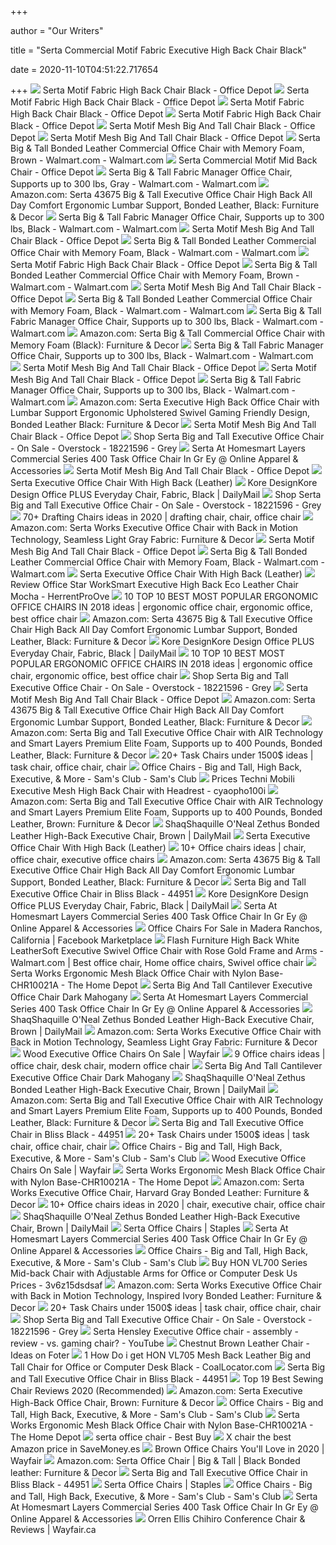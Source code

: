 +++
        
author = "Our Writers"
        
title = "Serta Commercial Motif Fabric Executive High Back Chair Black"
        
date = 2020-11-10T04:51:22.717654
        
+++
[ ![](https://media.officedepot.com/image/upload/b_rgb:FFFFFF,c_pad,dpr_1.0,f_auto,h_666,q_auto,w_500/c_pad,h_666,w_500/v1/products/255976/255976_o01_080520?pgw=1)](https://media.officedepot.com/image/upload/b_rgb:FFFFFF,c_pad,dpr_1.0,f_auto,h_666,q_auto,w_500/c_pad,h_666,w_500/v1/products/255976/255976_o01_080520?pgw=1) Serta Motif Fabric High Back Chair Black - Office Depot
[ ![](https://media.officedepot.com/image/upload/b_rgb:FFFFFF,c_pad,dpr_1.0,f_auto,h_666,q_auto,w_500/c_pad,h_666,w_500/v1/products/255976/255976_o02_080520?pgw=1)](https://media.officedepot.com/image/upload/b_rgb:FFFFFF,c_pad,dpr_1.0,f_auto,h_666,q_auto,w_500/c_pad,h_666,w_500/v1/products/255976/255976_o02_080520?pgw=1) Serta Motif Fabric High Back Chair Black - Office Depot
[ ![](https://media.officedepot.com/image/upload/b_rgb:FFFFFF,c_pad,dpr_1.0,f_auto,h_666,q_auto,w_500/c_pad,h_666,w_500/v1/products/255976/255976_o04_080520?pgw=1)](https://media.officedepot.com/image/upload/b_rgb:FFFFFF,c_pad,dpr_1.0,f_auto,h_666,q_auto,w_500/c_pad,h_666,w_500/v1/products/255976/255976_o04_080520?pgw=1) Serta Motif Fabric High Back Chair Black - Office Depot
[ ![](https://media.officedepot.com/image/upload/b_rgb:FFFFFF,c_pad,dpr_1.0,f_auto,h_666,q_auto,w_500/c_pad,h_666,w_500/v1/products/255976/255976_o07_080520?pgw=1)](https://media.officedepot.com/image/upload/b_rgb:FFFFFF,c_pad,dpr_1.0,f_auto,h_666,q_auto,w_500/c_pad,h_666,w_500/v1/products/255976/255976_o07_080520?pgw=1) Serta Motif Fabric High Back Chair Black - Office Depot
[ ![](https://media.officedepot.com/images/t_large,f_auto/products/207167/Serta-Commercial-Motif-Mesh-Ergonomic-Big)](https://media.officedepot.com/images/t_large,f_auto/products/207167/Serta-Commercial-Motif-Mesh-Ergonomic-Big) Serta Motif Mesh Big And Tall Chair Black - Office Depot
[ ![](https://media.officedepot.com/image/upload/b_rgb:FFFFFF,c_pad,dpr_1.0,f_auto,h_666,q_auto,w_500/c_pad,h_666,w_500/v1/products/207167/207167_o01_080520?pgw=1)](https://media.officedepot.com/image/upload/b_rgb:FFFFFF,c_pad,dpr_1.0,f_auto,h_666,q_auto,w_500/c_pad,h_666,w_500/v1/products/207167/207167_o01_080520?pgw=1) Serta Motif Mesh Big And Tall Chair Black - Office Depot
[ ![](https://i5.walmartimages.com/asr/040f6e2e-f1b3-431c-b589-12d39ff3128a_1.5cd85757a054d4f351a500009b2e82dc.jpeg?odnWidth=612&odnHeight=612&odnBg=ffffff)](https://i5.walmartimages.com/asr/040f6e2e-f1b3-431c-b589-12d39ff3128a_1.5cd85757a054d4f351a500009b2e82dc.jpeg?odnWidth=612&odnHeight=612&odnBg=ffffff) Serta Big & Tall Bonded Leather Commercial Office Chair with Memory Foam,  Brown - Walmart.com - Walmart.com
[ ![](https://media.officedepot.com/image/upload/b_rgb:FFFFFF,c_pad,dpr_1.0,f_auto,h_666,q_auto,w_500/c_pad,h_666,w_500/v1/products/770917/770917_o04_080520?pgw=1)](https://media.officedepot.com/image/upload/b_rgb:FFFFFF,c_pad,dpr_1.0,f_auto,h_666,q_auto,w_500/c_pad,h_666,w_500/v1/products/770917/770917_o04_080520?pgw=1) Serta Commercial Motif Mid Back Chair - Office Depot
[ ![](https://i5.walmartimages.com/asr/4df76f93-46d9-4070-9023-d3a777fc3f1f_1.878b46239d9143a935a9d08910dac477.jpeg)](https://i5.walmartimages.com/asr/4df76f93-46d9-4070-9023-d3a777fc3f1f_1.878b46239d9143a935a9d08910dac477.jpeg) Serta Big & Tall Fabric Manager Office Chair, Supports up to 300 lbs, Gray  - Walmart.com - Walmart.com
[ ![](https://images-na.ssl-images-amazon.com/images/I/81xJoddGAXL._AC_SX355_.jpg)](https://images-na.ssl-images-amazon.com/images/I/81xJoddGAXL._AC_SX355_.jpg) Amazon.com: Serta 43675 Big & Tall Executive Office Chair High Back All Day  Comfort Ergonomic Lumbar Support, Bonded Leather, Black: Furniture & Decor
[ ![](https://i5.walmartimages.com/asr/ebb2d7be-d9d0-4fa1-b99f-3c0098a8b7d1_1.bccf1f4862f3dbf5cf8ba7ab28fa1044.jpeg?odnWidth=2000&odnHeight=2000&odnBg=ffffff)](https://i5.walmartimages.com/asr/ebb2d7be-d9d0-4fa1-b99f-3c0098a8b7d1_1.bccf1f4862f3dbf5cf8ba7ab28fa1044.jpeg?odnWidth=2000&odnHeight=2000&odnBg=ffffff) Serta Big & Tall Fabric Manager Office Chair, Supports up to 300 lbs, Black  - Walmart.com - Walmart.com
[ ![](https://media.officedepot.com/image/upload/b_rgb:FFFFFF,c_pad,dpr_1.0,f_auto,h_666,q_auto,w_500/c_pad,h_666,w_500/v1/products/207167/207167_o03_080520?pgw=1)](https://media.officedepot.com/image/upload/b_rgb:FFFFFF,c_pad,dpr_1.0,f_auto,h_666,q_auto,w_500/c_pad,h_666,w_500/v1/products/207167/207167_o03_080520?pgw=1) Serta Motif Mesh Big And Tall Chair Black - Office Depot
[ ![](https://i5.walmartimages.com/asr/84020ab1-f687-46d6-8c63-c7682ede767e_1.ac378769da527d42eded67eff606f04e.jpeg)](https://i5.walmartimages.com/asr/84020ab1-f687-46d6-8c63-c7682ede767e_1.ac378769da527d42eded67eff606f04e.jpeg) Serta Big & Tall Bonded Leather Commercial Office Chair with Memory Foam,  Black - Walmart.com - Walmart.com
[ ![](https://media.officedepot.com/image/upload/b_rgb:FFFFFF,c_pad,dpr_1.0,f_auto,h_666,q_auto,w_500/c_pad,h_666,w_500/v1/products/255976/255976_o09_080520?pgw=1)](https://media.officedepot.com/image/upload/b_rgb:FFFFFF,c_pad,dpr_1.0,f_auto,h_666,q_auto,w_500/c_pad,h_666,w_500/v1/products/255976/255976_o09_080520?pgw=1) Serta Motif Fabric High Back Chair Black - Office Depot
[ ![](https://i5.walmartimages.com/asr/a02feb25-2fda-40aa-ba65-c766edf7c4a8_1.7c640ca2bf0b31cbe39e5c1881f5d945.jpeg)](https://i5.walmartimages.com/asr/a02feb25-2fda-40aa-ba65-c766edf7c4a8_1.7c640ca2bf0b31cbe39e5c1881f5d945.jpeg) Serta Big & Tall Bonded Leather Commercial Office Chair with Memory Foam,  Brown - Walmart.com - Walmart.com
[ ![](https://media.officedepot.com/image/upload/b_rgb:FFFFFF,c_pad,dpr_1.0,f_auto,h_666,q_auto,w_500/c_pad,h_666,w_500/v1/products/207167/207167_o04_080520?pgw=1)](https://media.officedepot.com/image/upload/b_rgb:FFFFFF,c_pad,dpr_1.0,f_auto,h_666,q_auto,w_500/c_pad,h_666,w_500/v1/products/207167/207167_o04_080520?pgw=1) Serta Motif Mesh Big And Tall Chair Black - Office Depot
[ ![](https://i5.walmartimages.com/asr/2565d203-ca53-41da-9949-6f1a9df18ce7.5e8df7a043335c7648b67e6cc1096632.jpeg?odnWidth=282&odnHeight=282&odnBg=ffffff)](https://i5.walmartimages.com/asr/2565d203-ca53-41da-9949-6f1a9df18ce7.5e8df7a043335c7648b67e6cc1096632.jpeg?odnWidth=282&odnHeight=282&odnBg=ffffff) Serta Big & Tall Bonded Leather Commercial Office Chair with Memory Foam,  Black - Walmart.com - Walmart.com
[ ![](https://i5.walmartimages.com/asr/f6a65dc6-ddbc-4411-912c-ac6dedbdcb38_1.55efaa9b7fedc187814334230f082148.jpeg?odnWidth=2000&odnHeight=2000&odnBg=ffffff)](https://i5.walmartimages.com/asr/f6a65dc6-ddbc-4411-912c-ac6dedbdcb38_1.55efaa9b7fedc187814334230f082148.jpeg?odnWidth=2000&odnHeight=2000&odnBg=ffffff) Serta Big & Tall Fabric Manager Office Chair, Supports up to 300 lbs, Black  - Walmart.com - Walmart.com
[ ![](https://m.media-amazon.com/images/I/41DGPrDcToL._AC_UL400_.jpg)](https://m.media-amazon.com/images/I/41DGPrDcToL._AC_UL400_.jpg) Amazon.com: Serta Big & Tall Commercial Office Chair with Memory Foam (Black):  Furniture & Decor
[ ![](https://i5.walmartimages.com/asr/0d0f576f-11eb-4e9b-bb50-6ab22f366582_1.84d99e1534ba7046652b68148c2b1e2c.jpeg?odnWidth=2000&odnHeight=2000&odnBg=ffffff)](https://i5.walmartimages.com/asr/0d0f576f-11eb-4e9b-bb50-6ab22f366582_1.84d99e1534ba7046652b68148c2b1e2c.jpeg?odnWidth=2000&odnHeight=2000&odnBg=ffffff) Serta Big & Tall Fabric Manager Office Chair, Supports up to 300 lbs, Black  - Walmart.com - Walmart.com
[ ![](https://media.officedepot.com/image/upload/b_rgb:FFFFFF,c_pad,dpr_1.0,f_auto,h_666,q_auto,w_500/c_pad,h_666,w_500/v1/products/207167/207167_o09_080520?pgw=1)](https://media.officedepot.com/image/upload/b_rgb:FFFFFF,c_pad,dpr_1.0,f_auto,h_666,q_auto,w_500/c_pad,h_666,w_500/v1/products/207167/207167_o09_080520?pgw=1) Serta Motif Mesh Big And Tall Chair Black - Office Depot
[ ![](https://media.officedepot.com/image/upload/b_rgb:FFFFFF,c_pad,dpr_1.0,f_auto,h_666,q_auto,w_500/c_pad,h_666,w_500/v1/products/207167/207167_o06_080520?pgw=1)](https://media.officedepot.com/image/upload/b_rgb:FFFFFF,c_pad,dpr_1.0,f_auto,h_666,q_auto,w_500/c_pad,h_666,w_500/v1/products/207167/207167_o06_080520?pgw=1) Serta Motif Mesh Big And Tall Chair Black - Office Depot
[ ![](https://i5.walmartimages.com/asr/54853568-9237-4fbc-b5d4-040529bbff55_1.5c12399f2e3aa5fdb3da5aafcf9f86fd.jpeg?odnWidth=2000&odnHeight=2000&odnBg=ffffff)](https://i5.walmartimages.com/asr/54853568-9237-4fbc-b5d4-040529bbff55_1.5c12399f2e3aa5fdb3da5aafcf9f86fd.jpeg?odnWidth=2000&odnHeight=2000&odnBg=ffffff) Serta Big & Tall Fabric Manager Office Chair, Supports up to 300 lbs, Black  - Walmart.com - Walmart.com
[ ![](https://images-na.ssl-images-amazon.com/images/I/71YAUzN%2BGuL._AC_SX522_.jpg)](https://images-na.ssl-images-amazon.com/images/I/71YAUzN%2BGuL._AC_SX522_.jpg) Amazon.com: Serta Executive High Back Office Chair with Lumbar Support  Ergonomic Upholstered Swivel Gaming Friendly Design, Bonded Leather Black:  Furniture & Decor
[ ![](https://media.officedepot.com/image/upload/b_rgb:FFFFFF,c_pad,dpr_1.0,f_auto,h_666,q_auto,w_500/c_pad,h_666,w_500/v1/products/207167/207167_o10_080520?pgw=1)](https://media.officedepot.com/image/upload/b_rgb:FFFFFF,c_pad,dpr_1.0,f_auto,h_666,q_auto,w_500/c_pad,h_666,w_500/v1/products/207167/207167_o10_080520?pgw=1) Serta Motif Mesh Big And Tall Chair Black - Office Depot
[ ![](https://ak1.ostkcdn.com/images/products/is/images/direct/48ce28f163ef3224a00715e245ac0e0678ff8ab2/Serta-Big-and-Tall-Executive-Office-Chair.jpg?impolicy=medium)](https://ak1.ostkcdn.com/images/products/is/images/direct/48ce28f163ef3224a00715e245ac0e0678ff8ab2/Serta-Big-and-Tall-Executive-Office-Chair.jpg?impolicy=medium) Shop Serta Big and Tall Executive Office Chair - On Sale - Overstock -  18221596 - Grey
[ ![](http://horncoin.com/mages/furniture/46/serta-at-home-smart-layers-commercial-series-400-task-office57947.jpg)](http://horncoin.com/mages/furniture/46/serta-at-home-smart-layers-commercial-series-400-task-office57947.jpg) Serta At Homesmart Layers Commercial Series 400 Task Office Chair In Gr Ey  @ Online Apparel & Accessories
[ ![](https://media.officedepot.com/image/upload/b_rgb:FFFFFF,c_pad,dpr_1.0,f_auto,h_666,q_auto,w_500/c_pad,h_666,w_500/v1/products/207167/207167_o08_080520?pgw=1)](https://media.officedepot.com/image/upload/b_rgb:FFFFFF,c_pad,dpr_1.0,f_auto,h_666,q_auto,w_500/c_pad,h_666,w_500/v1/products/207167/207167_o08_080520?pgw=1) Serta Motif Mesh Big And Tall Chair Black - Office Depot
[ ![](https://cdnimg.webstaurantstore.com/images/products/large/458644/1766847.jpg)](https://cdnimg.webstaurantstore.com/images/products/large/458644/1766847.jpg) Serta Executive Office Chair With High Back (Leather)
[ ![](https://media.officedepot.com/images/t_extralarge%2Cf_auto/products/7916600/7916600_p_kore_design_office_plus_everyday_chair.jpg)](https://media.officedepot.com/images/t_extralarge%2Cf_auto/products/7916600/7916600_p_kore_design_office_plus_everyday_chair.jpg) Kore DesignKore Design Office PLUS Everyday Chair, Fabric, Black | DailyMail
[ ![](https://ak1.ostkcdn.com/images/products/is/images/direct/2e1748080eb1ce6f61a2c015b03d779044429afc/Serta-Big-and-Tall-Executive-Office-Chair.jpg?impolicy=medium)](https://ak1.ostkcdn.com/images/products/is/images/direct/2e1748080eb1ce6f61a2c015b03d779044429afc/Serta-Big-and-Tall-Executive-Office-Chair.jpg?impolicy=medium) Shop Serta Big and Tall Executive Office Chair - On Sale - Overstock -  18221596 - Grey
[ ![](https://i.pinimg.com/236x/4d/b1/28/4db128459e3948ec9c6e14c14eceb81f.jpg)](https://i.pinimg.com/236x/4d/b1/28/4db128459e3948ec9c6e14c14eceb81f.jpg) 70+ Drafting Chairs ideas in 2020 | drafting chair, chair, office chair
[ ![](https://images-na.ssl-images-amazon.com/images/I/91J%2B0pvt03L._AC_SL1500_.jpg)](https://images-na.ssl-images-amazon.com/images/I/91J%2B0pvt03L._AC_SL1500_.jpg) Amazon.com: Serta Works Executive Office Chair with Back in Motion  Technology, Seamless Light Gray Fabric: Furniture & Decor
[ ![](https://media.officedepot.com/image/upload/b_rgb:FFFFFF,c_pad,dpr_1.0,f_auto,h_666,q_auto,w_500/c_pad,h_666,w_500/v1/products/207167/207167_o11_080520?pgw=1)](https://media.officedepot.com/image/upload/b_rgb:FFFFFF,c_pad,dpr_1.0,f_auto,h_666,q_auto,w_500/c_pad,h_666,w_500/v1/products/207167/207167_o11_080520?pgw=1) Serta Motif Mesh Big And Tall Chair Black - Office Depot
[ ![](https://i5.walmartimages.com/asr/4f44aa73-3e91-4db0-9d53-bfc3a9dc9949_1.d4e8d0c6c6917a9bbca1cd09f1a75b4b.jpeg)](https://i5.walmartimages.com/asr/4f44aa73-3e91-4db0-9d53-bfc3a9dc9949_1.d4e8d0c6c6917a9bbca1cd09f1a75b4b.jpeg) Serta Big & Tall Bonded Leather Commercial Office Chair with Memory Foam,  Black - Walmart.com - Walmart.com
[ ![](https://cdnimg.webstaurantstore.com/images/products/large/458644/1766848.jpg)](https://cdnimg.webstaurantstore.com/images/products/large/458644/1766848.jpg) Serta Executive Office Chair With High Back (Leather)
[ ![](http://ecx.images-amazon.com/images/I/41cHbbRNHGL._SS420_.jpg)](http://ecx.images-amazon.com/images/I/41cHbbRNHGL._SS420_.jpg) Review Office Star WorkSmart Executive High Back Eco Leather Chair Mocha -  HerrentProOve
[ ![](https://i.pinimg.com/236x/62/22/c0/6222c0d74734f5c5f4e3e9e36fc39254.jpg)](https://i.pinimg.com/236x/62/22/c0/6222c0d74734f5c5f4e3e9e36fc39254.jpg) 10 TOP 10 BEST MOST POPULAR ERGONOMIC OFFICE CHAIRS IN 2018 ideas |  ergonomic office chair, ergonomic office, best office chair
[ ![](https://m.media-amazon.com/images/S/aplus-media/vc/aa27ec42-6d88-4d15-a3b5-9ff9fe778783.__CR0,0,1000,1000_PT0_SX300_V1___.jpg)](https://m.media-amazon.com/images/S/aplus-media/vc/aa27ec42-6d88-4d15-a3b5-9ff9fe778783.__CR0,0,1000,1000_PT0_SX300_V1___.jpg) Amazon.com: Serta 43675 Big & Tall Executive Office Chair High Back All Day  Comfort Ergonomic Lumbar Support, Bonded Leather, Black: Furniture & Decor
[ ![](https://media.officedepot.com/images/t_extralarge%2Cf_auto/products/1851148/1851148_o01_serta_back_in_motion_health_wellness_mid_back_office_chair_020720.jpg)](https://media.officedepot.com/images/t_extralarge%2Cf_auto/products/1851148/1851148_o01_serta_back_in_motion_health_wellness_mid_back_office_chair_020720.jpg) Kore DesignKore Design Office PLUS Everyday Chair, Fabric, Black | DailyMail
[ ![](https://i.pinimg.com/236x/f3/49/27/f349279199b55750ce317185aee1a9c3.jpg)](https://i.pinimg.com/236x/f3/49/27/f349279199b55750ce317185aee1a9c3.jpg) 10 TOP 10 BEST MOST POPULAR ERGONOMIC OFFICE CHAIRS IN 2018 ideas |  ergonomic office chair, ergonomic office, best office chair
[ ![](https://ak1.ostkcdn.com/images/products/is/images/direct/8e3cfb3a82717082e1aa1848f37ab07caff08843/Serta-Big-and-Tall-Executive-Office-Chair.jpg)](https://ak1.ostkcdn.com/images/products/is/images/direct/8e3cfb3a82717082e1aa1848f37ab07caff08843/Serta-Big-and-Tall-Executive-Office-Chair.jpg) Shop Serta Big and Tall Executive Office Chair - On Sale - Overstock -  18221596 - Grey
[ ![](https://media.officedepot.com/image/upload/b_rgb:FFFFFF,c_pad,dpr_1.0,f_auto,h_666,q_auto,w_500/c_pad,h_666,w_500/v1/products/207167/207167_o05_080520?pgw=1)](https://media.officedepot.com/image/upload/b_rgb:FFFFFF,c_pad,dpr_1.0,f_auto,h_666,q_auto,w_500/c_pad,h_666,w_500/v1/products/207167/207167_o05_080520?pgw=1) Serta Motif Mesh Big And Tall Chair Black - Office Depot
[ ![](https://m.media-amazon.com/images/S/aplus-media/vc/da5a2e49-5305-4668-8aca-b9b6926042cb.__CR0,0,1000,1000_PT0_SX300_V1___.jpg)](https://m.media-amazon.com/images/S/aplus-media/vc/da5a2e49-5305-4668-8aca-b9b6926042cb.__CR0,0,1000,1000_PT0_SX300_V1___.jpg) Amazon.com: Serta 43675 Big & Tall Executive Office Chair High Back All Day  Comfort Ergonomic Lumbar Support, Bonded Leather, Black: Furniture & Decor
[ ![](https://m.media-amazon.com/images/I/81EyiAB+qAL._AC_SS350_.jpg)](https://m.media-amazon.com/images/I/81EyiAB+qAL._AC_SS350_.jpg) Amazon.com: Serta Big and Tall Executive Office Chair with AIR Technology  and Smart Layers Premium Elite Foam, Supports up to 400 Pounds, Bonded  Leather, Black: Furniture & Decor
[ ![](https://i.pinimg.com/236x/55/47/9e/55479ef849070e0c870640ab0b1d82db.jpg)](https://i.pinimg.com/236x/55/47/9e/55479ef849070e0c870640ab0b1d82db.jpg) 20+ Task Chairs under 1500$ ideas | task chair, office chair, chair
[ ![](https://scene7.samsclub.com/is/image/samsclub/0008919114065_A?wid=280&hei=280)](https://scene7.samsclub.com/is/image/samsclub/0008919114065_A?wid=280&hei=280) Office Chairs - Big and Tall, High Back, Executive, & More - Sam's Club -  Sam's Club
[ ![](http://ws.assoc-amazon.com/widgets/q?_encoding=UTF8&Format=_SL300_&ASIN=B00BTYQWNA&MarketPlace=US&ID=AsinImage&WS=1&ServiceVersion=20070822)](http://ws.assoc-amazon.com/widgets/q?_encoding=UTF8&Format=_SL300_&ASIN=B00BTYQWNA&MarketPlace=US&ID=AsinImage&WS=1&ServiceVersion=20070822) Prices Techni Mobili Executive Mesh High Back Chair with Headrest -  cyaopho100i
[ ![](https://images-na.ssl-images-amazon.com/images/I/81PtuqVokIL._AC_SL1500_.jpg)](https://images-na.ssl-images-amazon.com/images/I/81PtuqVokIL._AC_SL1500_.jpg) Amazon.com: Serta Big and Tall Executive Office Chair with AIR Technology  and Smart Layers Premium Elite Foam, Supports up to 400 Pounds, Bonded  Leather, Brown: Furniture & Decor
[ ![](https://media.officedepot.com/images/t_extralarge%2Cf_auto/products/4582120/4582120_o01_091520.jpg)](https://media.officedepot.com/images/t_extralarge%2Cf_auto/products/4582120/4582120_o01_091520.jpg) ShaqShaquille O'Neal Zethus Bonded Leather High-Back Executive Chair,  Brown | DailyMail
[ ![](https://cdnimg.webstaurantstore.com/images/products/large/458644/1766849.jpg)](https://cdnimg.webstaurantstore.com/images/products/large/458644/1766849.jpg) Serta Executive Office Chair With High Back (Leather)
[ ![](https://i.pinimg.com/236x/f3/69/8e/f3698ec512672009d2731070476669bd--executive-chair-barber-chair.jpg)](https://i.pinimg.com/236x/f3/69/8e/f3698ec512672009d2731070476669bd--executive-chair-barber-chair.jpg) 10+ Office chairs ideas | chair, office chair, executive office chairs
[ ![](https://m.media-amazon.com/images/I/41Rk4Fk8ePL.jpg)](https://m.media-amazon.com/images/I/41Rk4Fk8ePL.jpg) Amazon.com: Serta 43675 Big & Tall Executive Office Chair High Back All Day  Comfort Ergonomic Lumbar Support, Bonded Leather, Black: Furniture & Decor
[ ![](https://media.cymaxstores.com/Images/3679/499372-8-L.jpg)](https://media.cymaxstores.com/Images/3679/499372-8-L.jpg) Serta Big and Tall Executive Office Chair in Bliss Black - 44951
[ ![](https://media.officedepot.com/images/t_extralarge%2Cf_auto/products/228479/228479_p_1.jpg)](https://media.officedepot.com/images/t_extralarge%2Cf_auto/products/228479/228479_p_1.jpg) Kore DesignKore Design Office PLUS Everyday Chair, Fabric, Black | DailyMail
[ ![](http://horncoin.com/mages/furniture/1/nuloom-5-x-8-hand-tufted-earl-rug-in-gray.jpg)](http://horncoin.com/mages/furniture/1/nuloom-5-x-8-hand-tufted-earl-rug-in-gray.jpg) Serta At Homesmart Layers Commercial Series 400 Task Office Chair In Gr Ey  @ Online Apparel & Accessories
[ ![](https://lookaside.fbsbx.com/lookaside/crawler/media/?media_id=10218909685838532)](https://lookaside.fbsbx.com/lookaside/crawler/media/?media_id=10218909685838532) Office Chairs For Sale in Madera Ranchos, California | Facebook Marketplace
[ ![](https://i.pinimg.com/474x/0c/07/34/0c0734befec15a2ed4374a962b2f17f6.jpg)](https://i.pinimg.com/474x/0c/07/34/0c0734befec15a2ed4374a962b2f17f6.jpg) Flash Furniture High Back White LeatherSoft Executive Swivel Office Chair  with Rose Gold Frame and Arms - Walmart.com | Best office chair, Home  office chairs, Swivel office chair
[ ![](https://images.homedepot-static.com/productImages/b430853e-97ca-4b48-9926-12d74b573633/svn/black-serta-ergonomic-chairs-chr10021a-66_600.jpg)](https://images.homedepot-static.com/productImages/b430853e-97ca-4b48-9926-12d74b573633/svn/black-serta-ergonomic-chairs-chr10021a-66_600.jpg) Serta Works Ergonomic Mesh Black Office Chair with Nylon Base-CHR10021A -  The Home Depot
[ ![](https://c.shld.net/rpx/i/s/pi/mp/10175034/prod_19096499639?src=https%3A%2F%2Fi.ebayimg.com%2Fimages%2Fg%2FgkAAAOSwXsFaezsx%2Fs-l1600.jpg&d=94123593ed397ae2f52c671cb5f423370afb7b04&hei=245&wid=245&op_sharpen=1&qlt=85)](https://c.shld.net/rpx/i/s/pi/mp/10175034/prod_19096499639?src=https%3A%2F%2Fi.ebayimg.com%2Fimages%2Fg%2FgkAAAOSwXsFaezsx%2Fs-l1600.jpg&d=94123593ed397ae2f52c671cb5f423370afb7b04&hei=245&wid=245&op_sharpen=1&qlt=85) Serta Big And Tall Cantilever Executive Office Chair Dark Mahogany
[ ![](http://horncoin.com/mages/furniture/64/office-star-ech-series-eco-leather-office-chair-with-arms-in.jpg)](http://horncoin.com/mages/furniture/64/office-star-ech-series-eco-leather-office-chair-with-arms-in.jpg) Serta At Homesmart Layers Commercial Series 400 Task Office Chair In Gr Ey  @ Online Apparel & Accessories
[ ![](https://media.officedepot.com/images/t_extralarge%2Cf_auto/products/7011513/7011513_o01.jpg)](https://media.officedepot.com/images/t_extralarge%2Cf_auto/products/7011513/7011513_o01.jpg) ShaqShaquille O'Neal Zethus Bonded Leather High-Back Executive Chair,  Brown | DailyMail
[ ![](https://images-na.ssl-images-amazon.com/images/I/81UepPtncnL._AC_SL1500_.jpg)](https://images-na.ssl-images-amazon.com/images/I/81UepPtncnL._AC_SL1500_.jpg) Amazon.com: Serta Works Executive Office Chair with Back in Motion  Technology, Seamless Light Gray Fabric: Furniture & Decor
[ ![](https://secure.img1-fg.wfcdn.com/im/09827244/resize-h310-w310%5Ecompr-r85/5741/57414415/nathalie-executive-chair.jpg)](https://secure.img1-fg.wfcdn.com/im/09827244/resize-h310-w310%5Ecompr-r85/5741/57414415/nathalie-executive-chair.jpg) Wood Executive Office Chairs On Sale | Wayfair
[ ![](https://i.pinimg.com/236x/9d/e1/92/9de1921fe608718b89ce017bd6b0cc77.jpg)](https://i.pinimg.com/236x/9d/e1/92/9de1921fe608718b89ce017bd6b0cc77.jpg) 9 Office chairs ideas | office chair, desk chair, modern office chair
[ ![](https://c.shld.net/rpx/i/s/pi/mp/10548680/prod_12877586135?src=https%3A%2F%2Fi.ebayimg.com%2Fimages%2Fg%2Fx68AAOSwoOZfIytF%2Fs-l1600.jpg&d=dd77ca2e914c476e11ca56ee08147f002be9fa7a&hei=245&wid=245&op_sharpen=1&qlt=85)](https://c.shld.net/rpx/i/s/pi/mp/10548680/prod_12877586135?src=https%3A%2F%2Fi.ebayimg.com%2Fimages%2Fg%2Fx68AAOSwoOZfIytF%2Fs-l1600.jpg&d=dd77ca2e914c476e11ca56ee08147f002be9fa7a&hei=245&wid=245&op_sharpen=1&qlt=85) Serta Big And Tall Cantilever Executive Office Chair Dark Mahogany
[ ![](https://media.officedepot.com/images/t_extralarge%2Cf_auto/products/8085683/8085683_o01.jpg)](https://media.officedepot.com/images/t_extralarge%2Cf_auto/products/8085683/8085683_o01.jpg) ShaqShaquille O'Neal Zethus Bonded Leather High-Back Executive Chair,  Brown | DailyMail
[ ![](https://images-na.ssl-images-amazon.com/images/I/81543OkQKhL._AC_SX425_.jpg)](https://images-na.ssl-images-amazon.com/images/I/81543OkQKhL._AC_SX425_.jpg) Amazon.com: Serta Big and Tall Executive Office Chair with AIR Technology  and Smart Layers Premium Elite Foam, Supports up to 400 Pounds, Bonded  Leather, Black: Furniture & Decor
[ ![](https://media.cymaxstores.com/Images/3679/499372-12-L.jpg)](https://media.cymaxstores.com/Images/3679/499372-12-L.jpg) Serta Big and Tall Executive Office Chair in Bliss Black - 44951
[ ![](https://i.pinimg.com/236x/fd/3e/44/fd3e44d6f9138651dc7fda017b8b94d6.jpg)](https://i.pinimg.com/236x/fd/3e/44/fd3e44d6f9138651dc7fda017b8b94d6.jpg) 20+ Task Chairs under 1500$ ideas | task chair, office chair, chair
[ ![](https://scene7.samsclub.com/is/image/samsclub/0009023447855_A?$img_size_380x380$)](https://scene7.samsclub.com/is/image/samsclub/0009023447855_A?$img_size_380x380$) Office Chairs - Big and Tall, High Back, Executive, & More - Sam's Club -  Sam's Club
[ ![](https://secure.img1-fg.wfcdn.com/im/13858777/resize-h310-w310%5Ecompr-r85/3317/33172840/gallipolis-executive-chair.jpg)](https://secure.img1-fg.wfcdn.com/im/13858777/resize-h310-w310%5Ecompr-r85/3317/33172840/gallipolis-executive-chair.jpg) Wood Executive Office Chairs On Sale | Wayfair
[ ![](https://images.homedepot-static.com/productImages/ccc33f9d-7b95-4249-b8b1-a76e3e006e20/svn/black-serta-ergonomic-chairs-chr10021a-64_600.jpg)](https://images.homedepot-static.com/productImages/ccc33f9d-7b95-4249-b8b1-a76e3e006e20/svn/black-serta-ergonomic-chairs-chr10021a-64_600.jpg) Serta Works Ergonomic Mesh Black Office Chair with Nylon Base-CHR10021A -  The Home Depot
[ ![](https://images-na.ssl-images-amazon.com/images/I/91Ar8YeGqXL._AC_SL1500_.jpg)](https://images-na.ssl-images-amazon.com/images/I/91Ar8YeGqXL._AC_SL1500_.jpg) Amazon.com: Serta Works Executive Office Chair, Harvard Gray Bonded  Leather: Furniture & Decor
[ ![](https://i.pinimg.com/236x/9d/04/12/9d0412d773007da320ed21d48d444a23.jpg)](https://i.pinimg.com/236x/9d/04/12/9d0412d773007da320ed21d48d444a23.jpg) 10+ Office chairs ideas in 2020 | chair, executive chair, office chair
[ ![](https://media.officedepot.com/images/t_extralarge%2Cf_auto/products/2522248/2522248_o01_linon_juliet_fabric_mid_back_chairs.jpg)](https://media.officedepot.com/images/t_extralarge%2Cf_auto/products/2522248/2522248_o01_linon_juliet_fabric_mid_back_chairs.jpg) ShaqShaquille O'Neal Zethus Bonded Leather High-Back Executive Chair,  Brown | DailyMail
[ ![](https://www.staples-3p.com/s7/is/image/Staples/sp97866467_sc7?$std$)](https://www.staples-3p.com/s7/is/image/Staples/sp97866467_sc7?$std$) Serta Office Chairs | Staples
[ ![](http://horncoin.com/mages/furniture/59/office-star-screen-back-mesh-seat-managers-office-chair-with.jpg)](http://horncoin.com/mages/furniture/59/office-star-screen-back-mesh-seat-managers-office-chair-with.jpg) Serta At Homesmart Layers Commercial Series 400 Task Office Chair In Gr Ey  @ Online Apparel & Accessories
[ ![](https://scene7.samsclub.com/is/image/samsclub/0084512309577_A?$img_size_380x380$)](https://scene7.samsclub.com/is/image/samsclub/0084512309577_A?$img_size_380x380$) Office Chairs - Big and Tall, High Back, Executive, & More - Sam's Club -  Sam's Club
[ ![](http://ws.assoc-amazon.com/widgets/q?_encoding=UTF8&Format=_SL300_&ASIN=B001MS6ROW&MarketPlace=US&ID=AsinImage&WS=1&ServiceVersion=20070822)](http://ws.assoc-amazon.com/widgets/q?_encoding=UTF8&Format=_SL300_&ASIN=B001MS6ROW&MarketPlace=US&ID=AsinImage&WS=1&ServiceVersion=20070822) Buy HON VL700 Series Mid-back Chair with Adjustable Arms for Office or  Computer Desk Us Prices - 3v6z15dsdsaf
[ ![](https://images-na.ssl-images-amazon.com/images/I/71BmwLXaU8L._AC_SL1500_.jpg)](https://images-na.ssl-images-amazon.com/images/I/71BmwLXaU8L._AC_SL1500_.jpg) Amazon.com: Serta Works Executive Office Chair with Back in Motion  Technology, Inspired Ivory Bonded Leather: Furniture & Decor
[ ![](https://i.pinimg.com/236x/c6/f3/4c/c6f34c8f9b4ce9ffecbaab36b6233cd8.jpg)](https://i.pinimg.com/236x/c6/f3/4c/c6f34c8f9b4ce9ffecbaab36b6233cd8.jpg) 20+ Task Chairs under 1500$ ideas | task chair, office chair, chair
[ ![](https://ak1.ostkcdn.com/images/products/is/images/direct/de5f31f335006e56c8f7ba0363842de649058802/Serta-Big-and-Tall-Executive-Office-Chair.jpg)](https://ak1.ostkcdn.com/images/products/is/images/direct/de5f31f335006e56c8f7ba0363842de649058802/Serta-Big-and-Tall-Executive-Office-Chair.jpg) Shop Serta Big and Tall Executive Office Chair - On Sale - Overstock -  18221596 - Grey
[ ![](https://i.ytimg.com/vi/gBn5dGe3LII/maxresdefault.jpg)](https://i.ytimg.com/vi/gBn5dGe3LII/maxresdefault.jpg) Serta Hensley Executive Office chair - assembly - review - vs. gaming chair?  - YouTube
[ ![](https://foter.com/photos/title/chestnut-brown-leather-chair.jpg)](https://foter.com/photos/title/chestnut-brown-leather-chair.jpg) Chestnut Brown Leather Chair - Ideas on Foter
[ ![](http://ecx.images-amazon.com/images/I/414MNgaS0rL._SL300_.jpg)](http://ecx.images-amazon.com/images/I/414MNgaS0rL._SL300_.jpg) 1 How Do i get HON VL705 Mesh Back Leather Big and Tall Chair for Office or  Computer Desk Black - CoalLocator.com
[ ![](https://media.cymaxstores.com/Images/3679/499372-5-L.jpg)](https://media.cymaxstores.com/Images/3679/499372-5-L.jpg) Serta Big and Tall Executive Office Chair in Bliss Black - 44951
[ ![](https://images-na.ssl-images-amazon.com/images/I/71WGCw03J5L._SL350_.jpg)](https://images-na.ssl-images-amazon.com/images/I/71WGCw03J5L._SL350_.jpg) Top 19 Best Sewing Chair Reviews 2020 (Recommended)
[ ![](https://images-na.ssl-images-amazon.com/images/I/41YQw2PK9rL._AC_.jpg)](https://images-na.ssl-images-amazon.com/images/I/41YQw2PK9rL._AC_.jpg) Amazon.com: Serta Executive High-Back Office Chair, Brown: Furniture & Decor
[ ![](https://scene7.samsclub.com/is/image/samsclub/0004216739227_A?$img_size_380x380$)](https://scene7.samsclub.com/is/image/samsclub/0004216739227_A?$img_size_380x380$) Office Chairs - Big and Tall, High Back, Executive, & More - Sam's Club -  Sam's Club
[ ![](https://images.homedepot-static.com/productImages/5db34601-ba42-4e3d-9660-37ada16a7568/svn/black-serta-ergonomic-chairs-chr10021a-1f_600.jpg)](https://images.homedepot-static.com/productImages/5db34601-ba42-4e3d-9660-37ada16a7568/svn/black-serta-ergonomic-chairs-chr10021a-1f_600.jpg) Serta Works Ergonomic Mesh Black Office Chair with Nylon Base-CHR10021A -  The Home Depot
[ ![](https://pisces.bbystatic.com/image2/BestBuy_US/images/products/5481/5481400_sd.jpg;maxHeight=582;maxWidth=582)](https://pisces.bbystatic.com/image2/BestBuy_US/images/products/5481/5481400_sd.jpg;maxHeight=582;maxWidth=582) serta office chair - Best Buy
[ ![](https://m.media-amazon.com/images/I/51iGbFxYsML.jpg)](https://m.media-amazon.com/images/I/51iGbFxYsML.jpg) X chair the best Amazon price in SaveMoney.es
[ ![](https://secure.img1-fg.wfcdn.com/im/83384934/resize-h310-w310%5Ecompr-r85/2836/28367623/gaitan-task-chair.jpg)](https://secure.img1-fg.wfcdn.com/im/83384934/resize-h310-w310%5Ecompr-r85/2836/28367623/gaitan-task-chair.jpg) Brown Office Chairs You'll Love in 2020 | Wayfair
[ ![](https://m.media-amazon.com/images/S/aplus-media/vc/f4b4f16a-e860-4012-9e89-e6ac41eceef4.__CR0,0,900,1200_PT0_SX300_V1___.jpg)](https://m.media-amazon.com/images/S/aplus-media/vc/f4b4f16a-e860-4012-9e89-e6ac41eceef4.__CR0,0,900,1200_PT0_SX300_V1___.jpg) Amazon.com: Serta Office Chair | Big & Tall | Black Bonded leather:  Furniture & Decor
[ ![](https://media.cymaxstores.com/Images/3679/499372-6-L.jpg)](https://media.cymaxstores.com/Images/3679/499372-6-L.jpg) Serta Big and Tall Executive Office Chair in Bliss Black - 44951
[ ![](https://www.staples-3p.com/s7/is/image/Staples/sp98415418_sc7?$std$)](https://www.staples-3p.com/s7/is/image/Staples/sp98415418_sc7?$std$) Serta Office Chairs | Staples
[ ![](https://scene7.samsclub.com/is/image/samsclub/0065629247951_A?wid=280&hei=280)](https://scene7.samsclub.com/is/image/samsclub/0065629247951_A?wid=280&hei=280) Office Chairs - Big and Tall, High Back, Executive, & More - Sam's Club -  Sam's Club
[ ![](http://horncoin.com/mages/furniture/6/hooker-furniture-seven-seas-executive-desk-office-chair-in-a.jpg)](http://horncoin.com/mages/furniture/6/hooker-furniture-seven-seas-executive-desk-office-chair-in-a.jpg) Serta At Homesmart Layers Commercial Series 400 Task Office Chair In Gr Ey  @ Online Apparel & Accessories
[ ![](https://secure.img1-fg.wfcdn.com/im/22260273/resize-h800-w800%5Ecompr-r85/1120/112073891/Chihiro+Conference+Chair.jpg)](https://secure.img1-fg.wfcdn.com/im/22260273/resize-h800-w800%5Ecompr-r85/1120/112073891/Chihiro+Conference+Chair.jpg) Orren Ellis Chihiro Conference Chair & Reviews | Wayfair.ca
